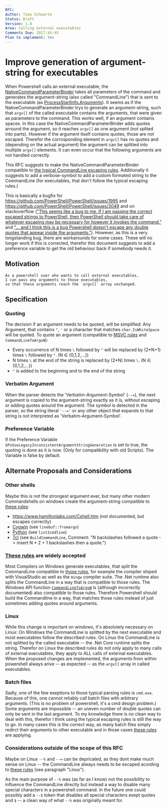 ```yaml
---
RFC: 
Author: Timo Schwarte
Status: Draft
Version: 1.0
Area: Calling external executables
Comments Due: 2017-XX-XX
Plan to implement: Yes 
---
```


# Improve generation of argument-string for executables

When Powershell calls an external executable, the
[NativeCommandParameterBinder](https://github.com/PowerShell/PowerShell/blob/master/src/System.Management.Automation/engine/NativeCommandParameterBinder.cs)
takes all parameters of the command and generates the argument-string (also called "CommandLine") that is sent to the executable (as [ProcessStartInfo.Arguments](https://msdn.microsoft.com/en-us/library/system.diagnostics.processstartinfo.arguments.aspx)).
It seems as if the NativeCommandParameterBinder trys to generate an argument-string, such that `argv[]` of the called executable contains the arguments, that were given as parameters to the command. This works well, if an argument contains spaces. In this case the NativeCommandParameterBinder adds quotes arround the argument, so it reaches `argv[]` as one argument (not splited into parts).
However if the argument itself contains quotes, those are not escaped. Therefor the corrosponding element in `argv[]` has no quotes and (depending on the actual argument) the argument can be splitted into multiple `argv[]` elements. It can even occur that the following arguments are not handled correctly.

This RFC suggests to make the NativeCommandParameterBinder compatible to
[the typical CommandLine escaping rules](https://msdn.microsoft.com/en-us/library/17w5ykft.aspx).
Additionally it suggests to add a verbose-symbol to add a custom formated string to the CommandLine (for executables, that don't follow the typical escaping rules.)

This is basically a bugfix for https://github.com/PowerShell/PowerShell/issues/1995 and https://github.com/PowerShell/PowerShell/issues/3049 and on stackoverflow (["This seems like a bug to me. If I am passing the correct escaped strings to PowerShell, then PowerShell should take care of whatever escaping may be necessary for however it invokes the command."](http://stackoverflow.com/questions/6714165/powershell-stripping-double-quotes-from-command-line-arguments)
and ["... and I think this is a bug Powershell doesn't escape any double quotes that appear inside the arguments."](http://stackoverflow.com/a/21334121/2770331)).
However, as this is a very longstanding bug, there are workarounds for some cases. These will no longer work if this is corrected, therefor this document suggests to add a preference variable to get the old behaviour back if somebody needs it.

## Motivation

    As a powershell user who wants to call external executables,
    I can pass any arguments to those executables,
    so that these arguments reach the `argv[]` array unchanged.

## Specification

### Quoting

The decision if an argument needs to be quoted, will be simplified: Any Argument, that contains `"`, `'` or a character that matches `char.IsWhiteSpace` will be quoted. To quote an argument (compatible to [MSVC rules](https://msdn.microsoft.com/en-us/library/17w5ykft.aspx) and `CommandLineToArgvW`):
- Every occurrence of N times `\` followed by `"` will be replaced by (2*N+1) times `\` followed by `"`. (N &#x2208; {0,1,2,...})
- N times `\` at the end of the string is replaced by (2*N) times `\`. (N &#x2208; {0,1,2,...})
- `"` is added to the beginning and to the end of the string

### Verbatim Argument

When the parser detects the 'Verbatim-Argument-Symbol' (`--=`), the next argument is copied to the argument-string exactly as it is, without escaping or adding quotes around the argument. The symbol is detected in the parser, so the string literal `'--='` or any other object that expands to that string is not interpreted as 'Verbatim-Argument-Symbol'.

### Preference Variable

If the Preference Variable `$PsUseLegacyInconsistentArgumentStringGeneration` is set to true, the quoting is done as it is now. (Only for compatibility with old Scripts). The Variable is false by default.

## Alternate Proposals and Considerations

### Other shells

Maybe this is not the strongest argument ever, but many other modern Commandshells on windows create the argument-string compatible to [these rules](https://msdn.microsoft.com/en-us/library/17w5ykft.aspx):
- https://www.hamiltonlabs.com/Cshell.htm (not documented, but escapes correctly)
- [Cygwin](https://cygwin.com/git/gitweb.cgi?p=newlib-cygwin.git;a=blob;f=winsup/cygwin/winf.cc;hb=HEAD#l66) (see `linebuf::fromargv`)
- [Python](https://github.com/python/cpython/blob/master/Lib/subprocess.py#L424) (see `list2cmdline`)
- [Tcl](https://github.com/tcltk/tcl/blob/master/win/tclWinPipe.c#L1503) (see `BuildCommandLine`, Comment: "N backslashes followed a quote -> insert N * 2 + 1 backslashes then a quote.")

### [These rules](https://msdn.microsoft.com/en-us/library/17w5ykft.aspx) are widely accepted

Most Compilers on Windows generate executables, that split the CommandLine compatible to [those rules](https://msdn.microsoft.com/en-us/library/17w5ykft.aspx), for example the compiler shiped with VisualStudio as well as the `mingw` compiler suite.
The .Net runtime also splits the CommandLine in a way that is compatible to those rules. The Windows API function [`CommandLineToArgvW`](https://msdn.microsoft.com/en-us/library/windows/desktop/bb776391.aspx) is (although incorrectly documented) also compatible to those rules.
Therefore Powershell should build the Commandline in a way, that matches those rules instead of just sometimes adding quotes around arguments.

### Linux

While this change is important on windows, it's absolutely necessary on Linux: On Windows the CommandLine is splitted by the next executable and most executables follow the described rules. On Linux the CommandLine is not splitted by the called executable -- the .Net Core runtime splits the string. Therefor on Linux the described rules do not only apply to many calls of external executables, they apply to ALL calls of external executables. When the proposed changes are implemented, the arguments from within powershell always arive -- as expected -- as the `argv[]` array in called executables.

### Batch files

Sadly, one of the few exeptions to those typical parsing rules is `cmd.exe`. Because of this, one cannot reliably call batch files with arbitrary arguments. (This is no problem of powershell, it's a cmd design problem.) Some arguments are impossible -- an uneven number of double quotes can only be sent in the last argument. To my knowledge there is no clean way to deal with this, therefor I think using the typical escaping rules is still the way to go. In many cases this is the correct way, as many batch files simply redirct their arguments to other executable and in those cases [these rules](https://msdn.microsoft.com/en-us/library/17w5ykft.aspx) are applying. 

### Considerations outside of the scope of this RFC

Maybe on Linux `--%` and `--=` can be depricated, as they dont make much sense on Linux -- the CommandLine always needs to be escaped acording to [these rules](https://msdn.microsoft.com/en-us/library/17w5ykft.aspx) (see paragraph "Linux").

As the main purpose of `--%` was (as far as I know) not the possibility to influence the CommandLine directly but instead a way to disable many special characters in a powershell command. In the future one could possibly add a `--$` token that disables all special characters exept quotes and `$` -- a clean way of what `--%` was originally meant for.

